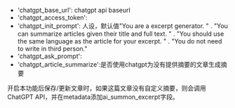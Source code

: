 * 'chatgpt_base_url': chatgpt api baseurl
* 'chatgpt_access_token':
* 'chatgpt_init_prompt': 人设，默认值"You are a excerpt generator. " .
    "You can summarize articles given their title and full text. " .
    "You should use the same language as the article for your excerpt. " .
    "You do not need to write in third person."
* 'chatgpt_ask_prompt':
* 'chatgpt_article_summarize':是否使用chatgpt为没有提供摘要的文章生成摘要

开启本功能后保存/更新文章时，如果这篇文章没有自定义摘要，则会调用ChatGPT API，并在metadata添加ai_summon_excerpt字段。